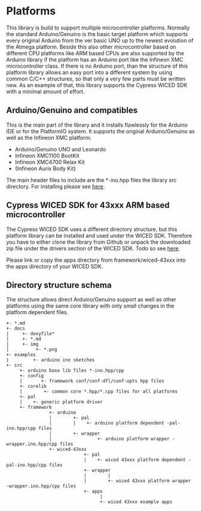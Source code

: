 # Platforms

This library is build to support multiple microcontroller platforms.
Normally the standard Arduino/Genuino is the basic target platform which supports every original Arduino
from the ver basic UNO up to the newest evolution of the Atmega platform.
Beside this also other microcontroller based on different CPU platforms like ARM based CPUs are also supported
by the Arduino library if the platform has an Arduino port like the Infineon XMC microcontroller class.
If there is no Arduino port, than the structure of this platform library allows an easy port
into a different system by using common C/C++ structures, so that only a very few parts must
be written new. As an example of that, this library supports the Cypress WICED SDK with a minimal
amount of effort.

## Arduino/Genuino and compatibles

This is the main part of the library and it installs flawlessly for the Arduino IDE or for the PlatformIO system.
It supports the original Arduino/Genuino as well as the Infineon XMC platform:
* Arduino/Genuino UNO and Leonardo
* Infineon XMC1100 BootKit
* Infineon XMC4700 Relax Kit
* (Infineon Aurix Body Kit)

The main header files to include are the *-ino.hpp files the library src directory. For installing
please see [here](Installation.md).

## Cypress WICED SDK for 43xxx ARM based microcontroller

The Cypress WICED SDK uses a different directory structure, but this platform library can
be installed and used under the WICED SDK. Therefore you have to either clone the library from
Github or unpack the downloaded zip file under the drivers section of the WICED SDK.
Todo so see [here](Installation.md).

Please link or copy the apps directory from framework/wiced-43xxx into the apps directory of your WICED SDK.


## Directory structure schema

The structure allows direct Arduino/Genuino support as well as other platforms using the same
core library with only small changes in the platform dependent files.

```.
+- *.md
+- docs
|     +- doxyfile*
|     +- *.md
|     +- img
|          +- *.png
+- examples
|         +- arduino ino sketches
+- src
     +- arduino base lib files *-ino.hpp/cpp
     +- config
     |       +- framework conf/conf-dfl/conf-opts hpp files
     +- corelib
     |        +- common core *.hpp/*.cpp files for all platforms
     +- pal
     |    +- generic platform driver
     +- framework
                +- arduino
                |        +- pal
                |        |    +- arduino platform dependent -pal-ino.hpp/cpp files
                |        +- wrapper
                |                 +- arduino platform wrapper -wrapper.ino.hpp/cpp files
                +- wiced-43xxx
                             +- pal
                             |    +- wiced 43xxx platform dependent -pal-ino.hpp/cpp files
                             +- wrapper
                             |        |
                             |        +- wiced 43xxx platform wrapper -wrapper.ino.hpp/cpp files
                             +- apps
                                   |
                                   +- wiced 43xxx example apps
```







